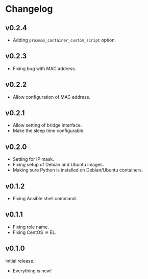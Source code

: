 # Changelog

## v0.2.4

- Adding `proxmox_container_custom_script` option.

## v0.2.3

- Fixing bug with MAC address.

## v0.2.2

- Allow configuration of MAC address.

## v0.2.1

- Allow setting of bridge interface.
- Make the sleep time configurable.

## v0.2.0

- Setting for IP mask.
- Fixing setup of Debian and Ubuntu images.
- Making sure Python is installed on Debian/Ubuntu containers.

## v0.1.2

- Fixing Ansible shell command.

## v0.1.1

- Fixing role name.
- Fixing CentOS => EL.

## v0.1.0

Initial release.

- Everything is new!
